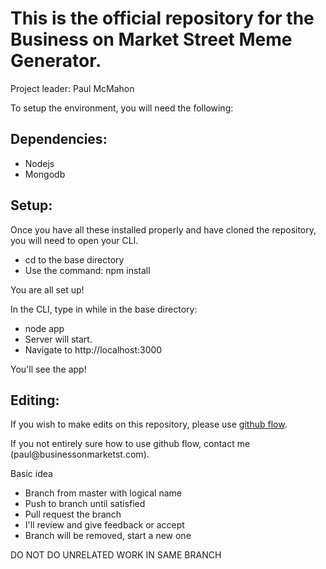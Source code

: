 <h1>This is the official repository for the Business on Market Street Meme Generator.</h1>

Project leader: Paul McMahon

To setup the environment, you will need the following:

<h2>Dependencies:</h2>
<ul>
  <li>Nodejs</li>
  <li>Mongodb</li>
</ul>
<h2>Setup:</h2>

<p>Once you have all these installed properly and have cloned the repository, you will need to open your CLI.</p>
<ul>
  <li>cd to the base directory</li>
  <li>Use the command: npm install</li>
</ul>
<p>You are all set up!</p>

<p>In the CLI, type in while in the base directory:</p> 
<ul>
  <li>node app</li>
  <li>Server will start.</li>
  <li>Navigate to http://localhost:3000</li>
</ul>

<p>You'll see the app!</p>

<h2>Editing:</h2>

<p>If you wish to make edits on this repository, please use <a href="http://scottchacon.com/2011/08/31/github-flow.html">github flow</a>.</p>
<p>If you not entirely sure how to use github flow, contact me (paul@businessonmarketst.com).</p>
<p>Basic idea</p>
<ul>
  <li>Branch from master with logical name</li>
  <li>Push to branch until satisfied</li>
  <li>Pull request the branch</li>
  <li>I'll review and give feedback or accept</li>
  <li>Branch will be removed, start a new one</li>
</ul>
<p><span>DO NOT DO UNRELATED WORK IN SAME BRANCH</span></p>
